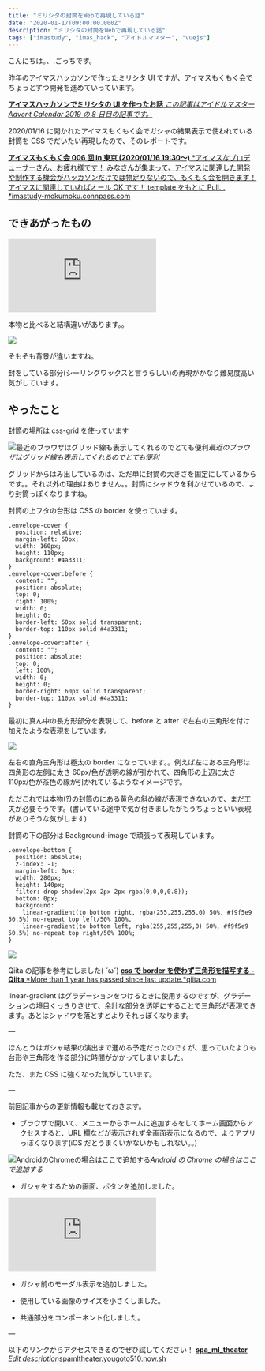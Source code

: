 ```yaml
---
title: "ミリシタの封筒をWebで再現している話"
date: "2020-01-17T09:00:00.000Z"
description: "ミリシタの封筒をWebで再現している話"
tags: ["imastudy", "imas_hack", "アイドルマスター", "vuejs"]
---
```


こんにちは。、.ごっちです。

昨年のアイマスハッカソンで作ったミリシタ UI ですが、アイマスもくもく会でちょっとずつ開発を進めていっています。

[**アイマスハッカソンでミリシタの UI を作ったお話** *この記事はアイドルマスター Advent Calendar 2019 の 8 日目の記事です。*](https://blog.yougoto.dev/posts/20191208-%E3%82%A2%E3%82%A4%E3%83%9E%E3%82%B9%E3%83%8F%E3%83%83%E3%82%AB%E3%82%BD%E3%83%B3%E3%81%A7%E3%83%9F%E3%83%AA%E3%82%B7%E3%82%BF%E3%81%AEui%E3%82%92%E4%BD%9C%E3%81%A3%E3%81%9F%E3%81%8A%E8%A9%B1)

2020/01/16 に開かれたアイマスもくもく会でガシャの結果表示で使われている封筒を CSS でだいたい再現したので、そのレポートです。

[**アイマスもくもく会 006 回 in 東京 (2020/01/16 19:30〜)** *アイマスなプロデューサーさん、お疲れ様です！ みなさんが集まって、アイマスに関連した開発や制作する機会がハッカソンだけでは物足りないので、もくもく会を開きます！ アイマスに関連していればオール OK です！ template をもとに Pull…*imastudy-mokumoku.connpass.com](https://imastudy-mokumoku.connpass.com/event/162478/)

## できあがったもの

<iframe src="https://medium.com/media/754fdcb2d6e65a3c4e7473bcf3e5d68e" frameborder=0></iframe>

本物と比べると結構違いがあります。。

![](https://cdn-images-1.medium.com/max/5920/1*3A3Zvvm3E4IvWSVh2cBTIw.png)

そもそも背景が違いますね。

封をしている部分(シーリングワックスと言うらしい)の再現がかなり難易度高い気がしています。

## やったこと

封筒の場所は css-grid を使っています

![最近のブラウザはグリッド線も表示してくれるのでとても便利](https://cdn-images-1.medium.com/max/2000/1*cfiGcuKVevXNA6ROuIL7Bw.png)_最近のブラウザはグリッド線も表示してくれるのでとても便利_

グリッドからはみ出しているのは、ただ単に封筒の大きさを固定にしているからです。。それ以外の理由はありません。。封筒にシャドウを利かせているので、より封筒っぽくなりますね。

封筒の上フタの台形は CSS の border を使っています。

    .envelope-cover {
      position: relative;
      margin-left: 60px;
      width: 160px;
      height: 110px;
      background: #4a3311;
    }
    .envelope-cover:before {
      content: "";
      position: absolute;
      top: 0;
      right: 100%;
      width: 0;
      height: 0;
      border-left: 60px solid transparent;
      border-top: 110px solid #4a3311;
    }
    .envelope-cover:after {
      content: "";
      position: absolute;
      top: 0;
      left: 100%;
      width: 0;
      height: 0;
      border-right: 60px solid transparent;
      border-top: 110px solid #4a3311;
    }

最初に真ん中の長方形部分を表現して、before と after で左右の三角形を付け加えたような表現をしています。

![](https://cdn-images-1.medium.com/max/3836/1*u4YL7LAOF9JptI2GAoTHsA.png)

左右の直角三角形は極太の border になっています。。例えば左にある三角形は四角形の左側に太さ 60px/色が透明の線が引かれて、四角形の上辺に太さ 110px/色が茶色の線が引かれているようなイメージです。

ただこれでは本物(?)の封筒のにある黄色の斜め線が表現できないので、まだ工夫が必要そうです。(書いている途中で気が付きましたがもうちょっといい表現がありそうな気がします)

封筒の下の部分は Background-image で頑張って表現しています。

    .envelope-bottom {
      position: absolute;
      z-index: -1;
      margin-left: 0px;
      width: 280px;
      height: 140px;
      filter: drop-shadow(2px 2px 2px rgba(0,0,0,0.8));
      bottom: 0px;
      background:
        linear-gradient(to bottom right, rgba(255,255,255,0) 50%, #f9f5e9 50.5%) no-repeat top left/50% 100%,
        linear-gradient(to bottom left, rgba(255,255,255,0) 50%, #f9f5e9 50.5%) no-repeat top right/50% 100%;
    }

![](https://cdn-images-1.medium.com/max/3864/1*3iIEDeiLnltKJMWyGSRwSA.png)

Qiita の記事を参考にしました( ˘ω˘)
[**css で border を使わず三角形を描写する - Qiita** *More than 1 year has passed since last update.*qiita.com](https://qiita.com/kiwr/items/f3901744198640d2c4a0)

linear-gradient はグラデーションをつけるときに使用するのですが、グラデーションの境目くっきりさせて、余計な部分を透明にすることで三角形が表現できます。あとはシャドウを落とすとよりそれっぽくなります。

—

ほんとうはガシャ結果の演出まで進める予定だったのですが、思っていたよりも台形や三角形を作る部分に時間がかかってしまいました。

ただ、また CSS に強くなった気がしています。

—

前回記事からの更新情報も載せておきます。

- ブラウザで開いて、メニューからホームに追加するをしてホーム画面からアクセスすると、URL 欄などが表示されず全画面表示になるので、よりアプリっぽくなります(iOS だとうまくいかないかもしれない。。)

![AndroidのChromeの場合はここで追加する](https://cdn-images-1.medium.com/max/5920/1*4EywOrBfBHX0KsPoaFB8Ww.png)_Android の Chrome の場合はここで追加する_

- ガシャをするための画面、ボタンを追加しました。

<iframe src="https://medium.com/media/9decac20d4f66522c5d1fbbc46079e8c" frameborder=0></iframe>

- ガシャ前のモーダル表示を追加しました。

- 使用している画像のサイズを小さくしました。

- 共通部分をコンポーネント化しました。

—

以下のリンクからアクセスできるのでぜひ試してください！
[**spa_ml_theater** *Edit description*spamltheater.yougoto510.now.sh](https://spamltheater.yougoto510.now.sh/)
